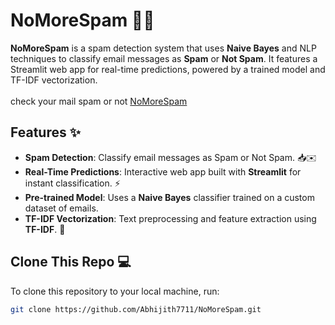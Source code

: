 # NoMoreSpam 🚫📧

**NoMoreSpam** is a spam detection system that uses **Naive Bayes** and NLP techniques to classify email messages as **Spam** or **Not Spam**. It features a Streamlit web app for real-time predictions, powered by a trained model and TF-IDF vectorization. <br/><br/>
check your mail spam or not  [NoMoreSpam](https://nomorespam1.streamlit.app/)
## Features ✨

- **Spam Detection**: Classify email messages as Spam or Not Spam. 📥✉️
- **Real-Time Predictions**: Interactive web app built with **Streamlit** for instant classification. ⚡
- **Pre-trained Model**: Uses a **Naive Bayes** classifier trained on a custom dataset of emails. 
- **TF-IDF Vectorization**: Text preprocessing and feature extraction using **TF-IDF**. 🔢



## Clone This Repo 💻

To clone this repository to your local machine, run:

```bash
git clone https://github.com/Abhijith7711/NoMoreSpam.git
